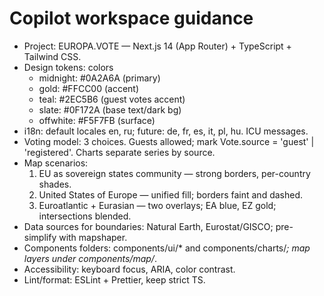 <!-- Use this file to provide workspace-specific custom instructions to Copilot. For more details, visit https://code.visualstudio.com/docs/copilot/copilot-customization#_use-a-githubcopilotinstructionsmd-file -->

# Copilot workspace guidance

- Project: EUROPA.VOTE — Next.js 14 (App Router) + TypeScript + Tailwind CSS.
- Design tokens: colors
  - midnight: #0A2A6A (primary)
  - gold: #FFCC00 (accent)
  - teal: #2EC5B6 (guest votes accent)
  - slate: #0F172A (base text/dark bg)
  - offwhite: #F5F7FB (surface)
- i18n: default locales en, ru; future: de, fr, es, it, pl, hu. ICU messages.
- Voting model: 3 choices. Guests allowed; mark Vote.source = 'guest' | 'registered'. Charts separate series by source.
- Map scenarios:
  1) EU as sovereign states community — strong borders, per-country shades.
  2) United States of Europe — unified fill; borders faint and dashed.
  3) Euroatlantic + Eurasian — two overlays; EA blue, EZ gold; intersections blended.
- Data sources for boundaries: Natural Earth, Eurostat/GISCO; pre-simplify with mapshaper.
- Components folders: components/ui/* and components/charts/*; map layers under components/map/*.
- Accessibility: keyboard focus, ARIA, color contrast.
- Lint/format: ESLint + Prettier, keep strict TS.
